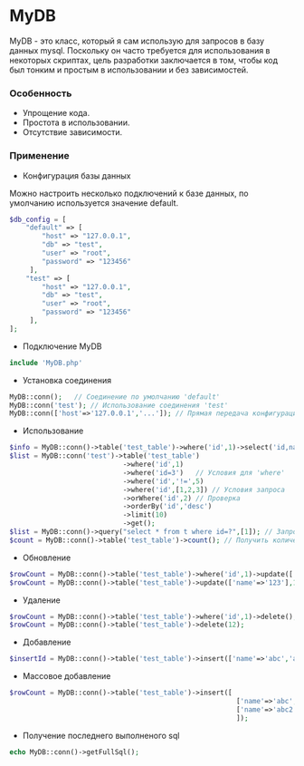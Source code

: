 # MyDB

MyDB - это класс, который я сам использую для запросов в базу данных mysql. Поскольку он часто требуется для использования в некоторых скриптах, цель разработки заключается в том, чтобы код был тонким и простым в использовании и без зависимостей.

### Особенность

- Упрощение кода.
- Простота в использовании.
- Отсутствие зависимости.

### Применение

- Конфигурация базы данных 

Можно настроить несколько подключений к базе данных, по умолчанию используется значение default.

```php
$db_config = [
	"default" => [
		"host" => "127.0.0.1",
		"db" => "test",
		"user" => "root",
		"password" => "123456"
	 ],
	"test" => [
		"host" => "127.0.0.1",
		"db" => "test",
		"user" => "root",
		"password" => "123456"
	 ],
];
```

- Подключение MyDB

```php
include 'MyDB.php'
```



- Установка соединения

```php
MyDB::conn();   // Соединение по умолчанию 'default'
MyDB::conn('test'); // Использование соединения 'test'
MyDB::conn(['host'=>'127.0.0.1','...']); // Прямая передача конфигурации соединения
```

- Использование

```php
$info = MyDB::conn()->table('test_table')->where('id',1)->select('id,name')->first();
$list = MyDB::conn('test')->table('test_table')
							->where('id',1)
    						->where('id=3')   // Условия для 'where'
							->where('id','!=',5)
							->where('id',[1,2,3]) // Условия запроса
							->orWhere('id',2) // Проверка
							->orderBy('id','desc')
							->limit(10)
							->get();
$list = MyDB::conn()->query("select * from t where id=?",[1]); // Запрос sql
$count = MyDB::conn()->table('test_table')->count(); // Получить количество
```

- Обновление

```php
$rowCount = MyDB::conn()->table('test_table')->where('id',1)->update(['name'=>'123']);
$rowCount = MyDB::conn()->table('test_table')->update(['name'=>'123'],1);
```

- Удаление

```php
$rowCount = MyDB::conn()->table('test_table')->where('id',1)->delete(); 
$rowCount = MyDB::conn()->table('test_table')->delete(12);
```

- Добавление

```php
$insertId = MyDB::conn()->table('test_table')->insert(['name'=>'abc','age'=>15]);
```

- Массовое добавление

```php
$rowCount = MyDB::conn()->table('test_table')->insert([
                                                        ['name'=>'abc','age'=>15],
                                                        ['name'=>'abc2','age'=>20],
                                                        ]);
```

- Получение последнего выполненого sql

```php
echo MyDB::conn()->getFullSql();
```

